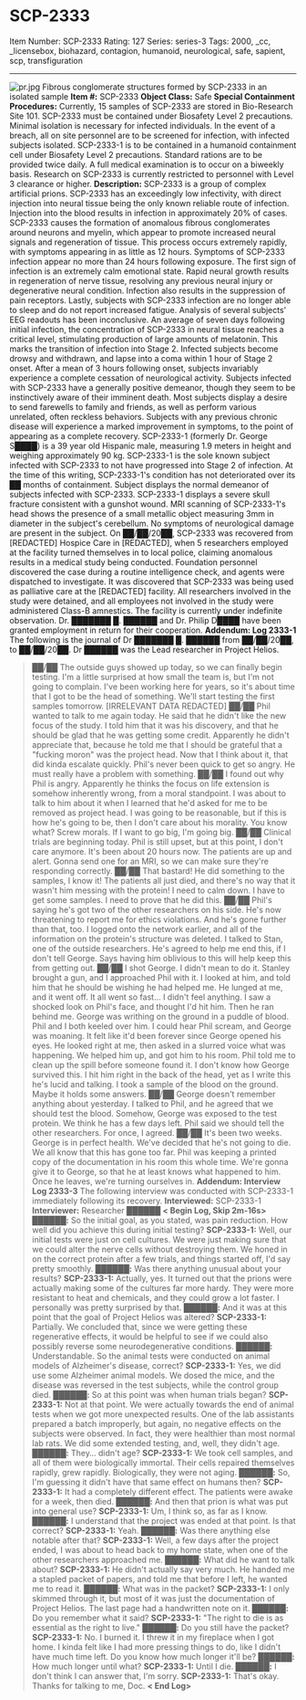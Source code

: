 # SCP-2333
Item Number: SCP-2333
Rating: 127
Series: series-3
Tags: 2000, _cc, _licensebox, biohazard, contagion, humanoid, neurological, safe, sapient, scp, transfiguration

---

![pr.jpg](https://scp-wiki.wdfiles.com/local--files/scp-2333/pr.jpg)
Fibrous conglomerate structures formed by SCP-2333 in an isolated sample
**Item #:** SCP-2333
**Object Class:** Safe
**Special Containment Procedures:** Currently, 15 samples of SCP-2333 are stored in Bio-Research Site 101. SCP-2333 must be contained under Biosafety Level 2 precautions. Minimal isolation is necessary for infected individuals. In the event of a breach, all on site personnel are to be screened for infection, with infected subjects isolated.
SCP-2333-1 is to be contained in a humanoid containment cell under Biosafety Level 2 precautions. Standard rations are to be provided twice daily. A full medical examination is to occur on a biweekly basis.
Research on SCP-2333 is currently restricted to personnel with Level 3 clearance or higher.
**Description:** SCP-2333 is a group of complex artificial prions. SCP-2333 has an exceedingly low infectivity, with direct injection into neural tissue being the only known reliable route of infection. Injection into the blood results in infection in approximately 20% of cases.
SCP-2333 causes the formation of anomalous fibrous conglomerates around neurons and myelin, which appear to promote increased neural signals and regeneration of tissue. This process occurs extremely rapidly, with symptoms appearing in as little as 12 hours.
Symptoms of SCP-2333 infection appear no more than 24 hours following exposure. The first sign of infection is an extremely calm emotional state. Rapid neural growth results in regeneration of nerve tissue, resolving any previous neural injury or degenerative neural condition. Infection also results in the suppression of pain receptors. Lastly, subjects with SCP-2333 infection are no longer able to sleep and do not report increased fatigue. Analysis of several subjects' EEG readouts has been inconclusive.
An average of seven days following initial infection, the concentration of SCP-2333 in neural tissue reaches a critical level, stimulating production of large amounts of melatonin. This marks the transition of infection into Stage 2. Infected subjects become drowsy and withdrawn, and lapse into a coma within 1 hour of Stage 2 onset. After a mean of 3 hours following onset, subjects invariably experience a complete cessation of neurological activity.
Subjects infected with SCP-2333 have a generally positive demeanor, though they seem to be instinctively aware of their imminent death. Most subjects display a desire to send farewells to family and friends, as well as perform various unrelated, often reckless behaviors. Subjects with any previous chronic disease will experience a marked improvement in symptoms, to the point of appearing as a complete recovery.
SCP-2333-1 (formerly Dr. George S████) is a 39 year old Hispanic male, measuring 1.9 meters in height and weighing approximately 90 kg. SCP-2333-1 is the sole known subject infected with SCP-2333 to not have progressed into Stage 2 of infection. At the time of this writing, SCP-2333-1's condition has not deteriorated over its ██ months of containment. Subject displays the normal demeanor of subjects infected with SCP-2333.
SCP-2333-1 displays a severe skull fracture consistent with a gunshot wound. MRI scanning of SCP-2333-1's head shows the presence of a small metallic object measuring 3mm in diameter in the subject's cerebellum. No symptoms of neurological damage are present in the subject.
On ██/██/20██, SCP-2333 was recovered from [REDACTED] Hospice Care in [REDACTED], when 5 researchers employed at the facility turned themselves in to local police, claiming anomalous results in a medical study being conducted. Foundation personnel discovered the case during a routine intelligence check, and agents were dispatched to investigate. It was discovered that SCP-2333 was being used as palliative care at the [REDACTED] facility. All researchers involved in the study were detained, and all employees not involved in the study were administered Class-B amnestics. The facility is currently under indefinite observation.
Dr. ███████ █. ██████ and Dr. Philip D████ have been granted employment in return for their cooperation.
**Addendum: Log 2333-1**
The following is the journal of Dr ███████ █. ██████ from ██/██/20██, to ██/██/20██. Dr ██████ was the Lead researcher in Project Helios.
> ██/██
> The outside guys showed up today, so we can finally begin testing. I'm a little surprised at how small the team is, but I'm not going to complain. I've been working here for years, so it's about time that I got to be the head of something.
> We'll start testing the first samples tomorrow.
> [IRRELEVANT DATA REDACTED]
> ██/██
> Phil wanted to talk to me again today. He said that he didn't like the new focus of the study. I told him that it was his discovery, and that he should be glad that he was getting some credit. Apparently he didn't appreciate that, because he told me that I should be grateful that a "fucking moron" was the project head.
> Now that I think about it, that did kinda escalate quickly. Phil's never been quick to get so angry. He must really have a problem with something.
> ██/██
> I found out why Phil is angry. Apparently he thinks the focus on life extension is somehow inherently wrong, from a moral standpoint.
> I was about to talk to him about it when I learned that he'd asked for me to be removed as project head. I was going to be reasonable, but if this is how he's going to be, then I don't care about his morality.
> You know what? Screw morals. If I want to go big, I'm going big.
> ██/██
> Clinical trials are beginning today. Phil is still upset, but at this point, I don't care anymore.
> It's been about 20 hours now. The patients are up and alert. Gonna send one for an MRI, so we can make sure they're responding correctly.
> ██/██
> That bastard! He did something to the samples, I know it! The patients all just died, and there's no way that it wasn't him messing with the protein!
> I need to calm down. I have to get some samples. I need to prove that he did this.
> ██/██
> Phil's saying he's got two of the other researchers on his side. He's now threatening to report me for ethics violations. And he's gone further than that, too.
> I logged onto the network earlier, and all of the information on the protein's structure was deleted.
> I talked to Stan, one of the outside researchers. He's agreed to help me end this, if I don't tell George. Says having him oblivious to this will help keep this from getting out.
> ██/██
> I shot George.
> I didn't mean to do it. Stanley brought a gun, and I approached Phil with it. I looked at him, and told him that he should be wishing he had helped me. He lunged at me, and it went off. It all went so fast…
> I didn't feel anything. I saw a shocked look on Phil's face, and thought I'd hit him. Then he ran behind me.
> George was writhing on the ground in a puddle of blood. Phil and I both keeled over him. I could hear Phil scream, and George was moaning.
> It felt like it'd been forever since George opened his eyes. He looked right at me, then asked in a slurred voice what was happening. We helped him up, and got him to his room. Phil told me to clean up the spill before someone found it.
> I don't know how George survived this. I hit him right in the back of the head, yet as I write this he's lucid and talking.
> I took a sample of the blood on the ground. Maybe it holds some answers.
> ██/██
> George doesn't remember anything about yesterday.
> I talked to Phil, and he agreed that we should test the blood.
> Somehow, George was exposed to the test protein. We think he has a few days left.
> Phil said we should tell the other researchers. For once, I agreed.
> ██/██
> It's been two weeks. George is in perfect health. We've decided that he's not going to die.
> We all know that this has gone too far.
> Phil was keeping a printed copy of the documentation in his room this whole time. We're gonna give it to George, so that he at least knows what happened to him. Once he leaves, we're turning ourselves in.
**Addendum: Interview Log 2333-3**
The following interview was conducted with SCP-2333-1 immediately following its recovery.
> **Interviewed:** SCP-2333-1
> **Interviewer:** Researcher ██████
> **< Begin Log, Skip 2m-16s>**
> **██████:** So the initial goal, as you stated, was pain reduction. How well did you achieve this during initial testing?
> **SCP-2333-1:** Well, our initial tests were just on cell cultures. We were just making sure that we could alter the nerve cells without destroying them. We honed in on the correct protein after a few trials, and things started off, I'd say pretty smoothly.
> **██████:** Was there anything unusual about your results?
> **SCP-2333-1:** Actually, yes. It turned out that the prions were actually making some of the cultures far more hardy. They were more resistant to heat and chemicals, and they could grow a lot faster. I personally was pretty surprised by that.
> **██████:** And it was at this point that the goal of Project Helios was altered?
> **SCP-2333-1:** Partially. We concluded that, since we were getting these regenerative effects, it would be helpful to see if we could also possibly reverse some neurodegenerative conditions.
> **██████:** Understandable. So the animal tests were conducted on animal models of Alzheimer's disease, correct?
> **SCP-2333-1:** Yes, we did use some Alzheimer animal models. We dosed the mice, and the disease was reversed in the test subjects, while the control group died.
> **██████:** So at this point was when human trials began?
> **SCP-2333-1:** Not at that point. We were actually towards the end of animal tests when we got more unexpected results. One of the lab assistants prepared a batch improperly, but again, no negative effects on the subjects were observed. In fact, they were healthier than most normal lab rats. We did some extended testing, and, well, they didn't age.
> **██████:** They… didn't age?
> **SCP-2333-1:** We took cell samples, and all of them were biologically immortal. Their cells repaired themselves rapidly, grew rapidly. Biologically, they were not aging.
> **██████:** So, I'm guessing it didn't have that same effect on humans then?
> **SCP-2333-1:** It had a completely different effect. The patients were awake for a week, then died.
> **██████:** And then that prion is what was put into general use?
> **SCP-2333-1:** Um, I think so, as far as I know.
> **██████:** I understand that the project was ended at that point. Is that correct?
> **SCP-2333-1:** Yeah.
> **██████:** Was there anything else notable after that?
> **SCP-2333-1:** Well, a few days after the project ended, I was about to head back to my home state, when one of the other researchers approached me.
> **██████:** What did he want to talk about?
> **SCP-2333-1:** He didn't actually say very much. He handed me a stapled packet of papers, and told me that before I left, he wanted me to read it.
> **██████:** What was in the packet?
> **SCP-2333-1:** I only skimmed through it, but most of it was just the documentation of Project Helios. The last page had a handwritten note on it.
> **██████:** Do you remember what it said?
> **SCP-2333-1:** "The right to die is as essential as the right to live."
> **██████:** Do you still have the packet?
> **SCP-2333-1:** No. I burned it. I threw it in my fireplace when I got home. I kinda felt like I had more pressing things to do, like I didn't have much time left. Do you know how much longer it'll be?
> **██████:** How much longer until what?
> **SCP-2333-1:** Until I die.
> **██████:** I don't think I can answer that, I'm sorry.
> **SCP-2333-1:** That's okay. Thanks for talking to me, Doc.
> **< End Log>**